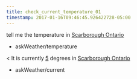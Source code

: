 ```yaml
---
title: check_current_temperature_01
timestamp: 2017-01-16T09:46:45.926422728-05:00
---
```


tell me the temperature in [Scarborough Ontario](City)
* askWeather/temperature

< It is currently [5](temperature) degrees in [Scarborough Ontario](City)
* askWeather/current
